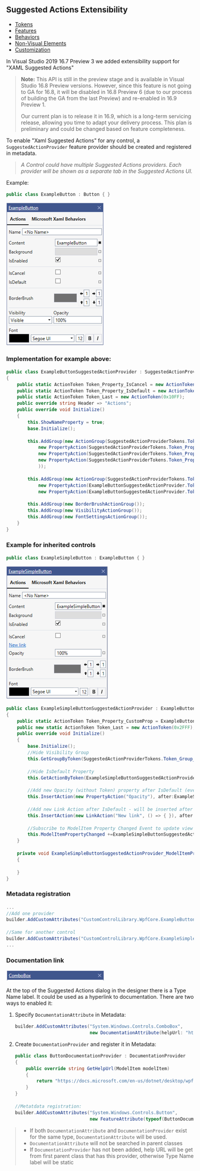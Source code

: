 ## Suggested Actions Extensibility

- [Tokens](./xaml-designer-suggested-actions-extensibility-tokens.md)
- [Features](./xaml-designer-suggested-actions-extensibility-features.md)
- [Behaviors](./xaml-designer-suggested-actions-extensibility-behaviors.md)
- [Non-Visual Elements](./xaml-designer-suggested-actions-extensibility-nonvisualelements.md)
- [Customization](./xaml-designer-suggested-actions-extensibility-customization.md)

In Visual Studio 2019 16.7 Preview 3 we added extensibility support for "XAML Suggested Actions"
>**Note:** This API is still in the preview stage and is available in Visual Studio 16.8 Preview versions. However, since this feature is not going to GA for 16.8, it will be disabled in 16.8 Preview 6 (due to our process of building the GA from the last Preview) and re-enabled in 16.9 Preview 1.
>
>Our current plan is to release it in 16.9, which is a long-term servicing release, allowing you time to adapt your delivery process. This plan is preliminary and could be changed based on feature completeness.

To enable "Xaml Suggested Actions" for any control, a `SuggestedActionProvider` feature provider should be created and registered in metadata.

>*A Control could have multiple Suggested Actions providers. Each provider will be shown as a separate tab in the Suggested Actions UI.*

Example:
```cs
public class ExampleButton : Button { }
```

![extensibility-migration-architecture](xaml-suggested-actions.png)

### Implementation for example above:
```CS
public class ExampleButtonSuggestedActionProvider : SuggestedActionProvider
{
    public static ActionToken Token_Property_IsCancel = new ActionToken(0x1001);
    public static ActionToken Token_Property_IsDefault = new ActionToken(0x1002);
    public static ActionToken Token_Last = new ActionToken(0x10FF);
    public override string Header => "Actions";
    public override void Initialize()
    {
        this.ShowNameProperty = true;
        base.Initialize();
        
        this.AddGroup(new ActionGroup(SuggestedActionProviderTokens.Token_Group_Common,
            new PropertyAction(SuggestedActionProviderTokens.Token_Property_Content, "Content"),
            new PropertyAction(SuggestedActionProviderTokens.Token_Property_Background, "Background"),
            new PropertyAction(SuggestedActionProviderTokens.Token_Property_IsEnabled, "IsEnabled")
            ));
        
        this.AddGroup(new ActionGroup(SuggestedActionProviderTokens.Token_Group_Specific,
            new PropertyAction(ExampleButtonSuggestedActionProvider.Token_Property_IsCancel,"IsCancel"),
            new PropertyAction(ExampleButtonSuggestedActionProvider.Token_Property_IsDefault,"IsDefault")));
        
        this.AddGroup(new BorderBrushActionGroup());
        this.AddGroup(new VisibilityActionGroup());
        this.AddGroup(new FontSettingsActionGroup());
    }
}
```
### Example for inherited controls
```cs
public class ExampleSimpleButton : ExampleButton { }
```

![extensibility-migration-architecture](xaml-suggested-actions-2.png)

```CS
public class ExampleSimpleButtonSuggestedActionProvider : ExampleButtonSuggestedActionProvider
{
    public static ActionToken Token_Property_CustomProp = ExampleButtonSuggestedActionProviderToken_Last + 1;
    public new static ActionToken Token_Last = new ActionToken(0x2FFF);
    public override void Initialize()
    {
        base.Initialize();
        //Hide Visibility Group
        this.GetGroupByToken(SuggestedActionProviderTokens.Token_Group_VisibilitySettings).IsVisible =false;
        
        //Hide IsDefault Property
        this.GetActionByToken(ExampleSimpleButtonSuggestedActionProvider.Token_Property_IsDefault)IsVisible = false;
        
        //Add new Opacity (without Token) property after IsDefault (even if it was hidden before)
        this.InsertAction(new PropertyAction("Opacity"), after:ExampleSimpleButtonSuggestedActionProvider.Token_Property_IsDefault);
        
        //Add new Link Action after IsDefault - will be inserted after IsDefault, but before Opacity
        this.InsertAction(new LinkAction("New link", () => { }), after:ExampleSimpleButtonSuggestedActionProvider.Token_Property_IsDefault);
        
        //Subscribe to ModelItem Property Changed Event to update view if needed
        this.ModelItemPropertyChanged +=ExampleSimpleButtonSuggestedActionProvider_ModelItemPropertyChanged;
    }
    
    private void ExampleSimpleButtonSuggestedActionProvider_ModelItemPropertyChanged(object sender,PropertyChangedEventArgs e)
    {
        
    }
}
```

### Metadata registration
```CS
...
//Add one provider
builder.AddCustomAttributes("CustomControlLibrary.WpfCore.ExampleButton", new FeatureAttribute(typeof(ExampleButtonSuggestedActionProvider)));

//Same for another control
builder.AddCustomAttributes("CustomControlLibrary.WpfCore.ExampleSimpleButton", new FeatureAttribute(typeof(ExampleSimpleButtonSuggestedActionProvider)));
...
```

### Documentation link
![extensibility-migration-architecture](xaml-suggested-actions-documentation.png)

At the top of the Suggested Actions dialog in the designer there is a Type Name label.
It could be used as a hyperlink to documentation. There are two ways to enabled it:

1. Specify `DocumentationAttribute` in Metadata:

   ```csharp
   builder.AddCustomAttributes("System.Windows.Controls.ComboBox", 
                               new DocumentationAttribute(helpUrl: "https://docs.microsoft.com/en-us/dotnet/api/system.windows.controls.combobox"));
   ```

2. Create `DocumentationProvider` and register it in Metadata:

   ```csharp
   public class ButtonDocumentationProvider : DocumentationProvider
   {
       public override string GetHelpUrl(ModelItem modelItem)
       {
           return "https://docs.microsoft.com/en-us/dotnet/desktop/wpf/controls/button";
       }
   }
   
   //Metatdata registration:
   builder.AddCustomAttributes("System.Windows.Controls.Button",
                               new FeatureAttribute(typeof(ButtonDocumentationProvider));
   ```

   

>- If both `DocumentationAttribute`  and `DocumentationProvider` exist for the same type, `DocumentationAttribute`  will be used.
>- `DocumentationAttribute`  will not be searched in parent classes
>- If `DocumentationProvider` has not been added, help URL will be get from first parent class that has this provider, otherwise Type Name label will be static